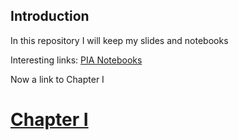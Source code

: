 ## Introduction
In this repository I will keep my slides and notebooks

Interesting links:
[PIA Notebooks](https://github.com/PIA-Group/ScientIST-notebooks)

Now a link to Chapter I
# [Chapter I](ChapterI.md)
